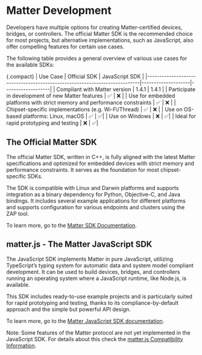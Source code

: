 # Matter Development

Developers have multiple options for creating Matter-certified devices, bridges, or controllers. The official Matter SDK is the recommended choice for most projects, but alternative implementations, such as JavaScript, also offer compelling features for certain use cases.

The following table provides a general overview of various use cases for the available SDKs:

{.compact}
| Use Case                                                                  | Official SDK       | JavaScript SDK    |
|---------------------------------------------------------------------------|--------------------|-------------------|
| Compliant with Matter version                                             | 1.4.1              | 1.4.1             |
| Participate in development of new Matter features                         | :white_check_mark: | :x:               |
| Use for embedded platforms with strict memory and performance constraints | :white_check_mark: | :x:               |
| Chipset-specific implementations (e.g. Wi-Fi/Thread)                      | :white_check_mark: | :x:               |
| Use on OS-based platforms: Linux, macOS                                   | :white_check_mark: | :white_check_mark:|
| Use on Windows                                                            | :x:                | :white_check_mark:|
| Ideal for rapid prototyping and testing                                   | :x:                | :white_check_mark:|

## The Official Matter SDK

The official Matter SDK, written in C++, is fully aligned with the latest Matter specifications and optimized for embedded devices with strict memory and performance constraints. It serves as the foundation for most chipset-specific SDKs.

The SDK is compatible with Linux and Darwin platforms and supports integration as a binary dependency for Python, Objective-C, and Java bindings. It includes several example applications for different platforms and supports configuration for various endpoints and clusters using the ZAP tool.

To learn more, go to the [Matter SDK Documentation](https://project-chip.github.io/connectedhomeip-doc/index.html).

## matter.js - The Matter JavaScript SDK

The JavaScript SDK implements Matter in pure JavaScript, utilizing TypeScript’s typing system for automatic data and system model compliant development. It can be used to build devices, bridges, and controllers running an operating system where a JavaScript runtime, like Node.js, is available.

This SDK includes ready-to-use example projects and is particularly suited for rapid prototyping and testing, thanks to its compliance-by-default approach and the simple but powerful API design.

To learn more, go to the [Matter JavaScript SDK documentation](https://matter-js.github.io/docs/index.html).

Note: Some features of the Matter protocol are not yet implemented in the JavaScript SDK. For details about this check the [matter.js Compatibility Information](https://github.com/project-chip/matter.js/blob/main/docs/MATTER_COMPATIBILITY.md).
